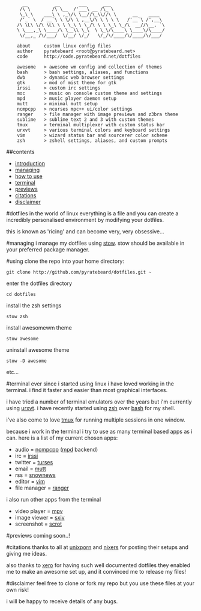 ```
      __          __       ___      ___                    
     /\ \        /\ \__  /'___\ __ /\_ \                   
     \_\ \    ___\ \ ,_\/\ \__//\_\\//\ \      __    ____  
     /'_` \  / __`\ \ \/\ \ ,__\/\ \ \ \ \   /'__`\ /',__\ 
    /\ \L\ \/\ \L\ \ \ \_\ \ \_/\ \ \ \_\ \_/\  __//\__, `\
    \ \___,_\ \____/\ \__\\ \_\  \ \_\/\____\ \____\/\____/
     \/__,_ /\/___/  \/__/ \/_/   \/_/\/____/\/____/\/___/ 

    about     custom linux config files
    author    pyratebeard <root@pyratebeard.net>
    code      http://code.pyratebeard.net/dotfiles

    awesome   > awesome wm config and collection of themes
    bash      > bash settings, aliases, and functions
    dwb       > dynamic web browser settings
    gtk       > mod of mist theme for gtk
    irssi     > custom irc settings
    moc       > music on console custom theme and settings
    mpd       > music player daemon setup
    mutt      > minimal mutt setup
    ncmpcpp   > ncurses mpc++ ui/color settings
    ranger    > file manager with image previews and z3bra theme
    sublime   > sublime text 2 and 3 with custom themes
    tmux      > terminal multiplexer with custom status bar
    urxvt     > various terminal colors and keyboard settings
    vim       > wizard status bar and sourcerer color scheme
    zsh       > zshell settings, aliases, and custom prompts

```

##contents
 - [introduction](#dotfiles)
 - [managing](#managing)
 - [how to use](#using)
 - [terminal](#terminal)
 - [previews](#previews)
 - [citations](#citations)
 - [disclaimer](#disclaimer)

#dotfiles
in the world of linux everything is a file and you can create a incredibly personalised environment by modifying your dotfiles.

this is known as 'ricing' and can become very, very obsessive...

#managing
i manage my dotfiles using [stow](http://www.gnu.org/software/stow/).  stow should be available in your preferred package manager.

#using
clone the repo into your home directory:

`git clone http://github.com/pyratebeard/dotfiles.git ~`

enter the dotfiles directory

`cd dotfiles`

install the zsh settings

`stow zsh`

install awesomewm theme

`stow awesome`

uninstall awesome theme

`stow -D awesome`

etc...

#terminal
ever since i started using linux i have loved working in the terminal. i find it faster and easier than most graphical interfaces.

i have tried a number of terminal emulators over the years but i'm currently using [urxvt](). i have recently started using [zsh](http://zsh.sourceforge.net/) over [bash](https://www.gnu.org/software/bash/) for my shell.

i've also come to love [tmux](https://tmux.github.io/) for running multiple sessions in one window.

because i work in the terminal i try to use as many terminal based apps as i can. here is a list of my current chosen apps:

 - audio          = [ncmpcpp](http://rybczak.net/ncmpcpp/) ([mpd]() backend)
 - irc            = [irssi]()
 - twitter        = [turses]()
 - email          = [mutt]()
 - rss            = [snownews]()
 - editor         = [vim]()
 - file manager   = [ranger]()

i also run other apps from the terminal

 - video player   = [mpv]()
 - image viewer   = [sxiv]()
 - screenshot     = [scrot]()

#previews
coming soon..!
                                                            
#citations
thanks to all at [unixporn](http://reddit.com/r/unixporn) and [nixers](https://www.nixers.net/) for posting their setups and giving me ideas.

also thanks to [xero](https://github.com/xero/dotfiles) for having such well documented dotfiles they enabled me to make an awesome set up, and it convinced me to release my files!

#disclaimer
feel free to clone or fork my repo but you use these files at your own risk!

i will be happy to receive details of any bugs.
